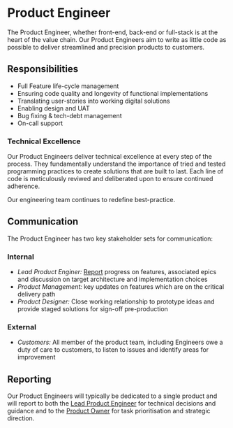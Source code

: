 # Product Engineer
The Product Engineer, whether front-end, back-end or full-stack is at the heart
of the value chain. Our Product Engineers aim to write as little code as
possible to deliver streamlined and precision products to customers.

## Responsibilities
* Full Feature life-cycle management
* Ensuring code quality and longevity of functional implementations
* Translating user-stories into working digital solutions
* Enabling design and UAT
* Bug fixing & tech-debt management
* On-call support

### Technical Excellence
Our Product Engineers deliver technical excellence at every step of the process.
They fundamentally understand the importance of tried and tested programming
practices to create solutions that are built to last. Each line of code is
meticulously reviwed and deliberated upon to ensure continued adherence.

Our engineering team continues to redefine best-practice.

## Communication
The Product Engineer has two key stakeholder sets for communication:

### Internal
* *Lead Product Enginer:* [Report](#reporting) progress on features, associated
  epics and discussion on target architecture and implementation choices
* *Product Management:* key updates on features which are on the critical
  delivery path
* *Product Designer:* Close working relationship to prototype ideas and provide
  staged solutions for sign-off pre-production

### External
* *Customers:* All member of the product team, including Engineers owe a duty of
  care to customers, to listen to issues and identify areas for improvement

## Reporting
Our Product Engineers will typically be dedicated to a single product and will
report to both the [Lead Product Engineer](../lead-product-engineer) for technical
decisions and guidance and to the [Product Owner](../product-owner) for task
prioritisation and strategic direction.
